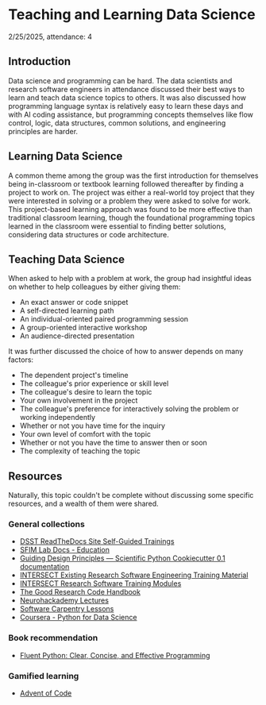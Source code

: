 # Teaching and Learning Data Science

2/25/2025, attendance: 4

## Introduction

Data science and programming can be hard. The data scientists and research software engineers in attendance discussed their best ways to learn and teach data science topics to others. It was also discussed how programming language syntax is relatively easy to learn these days and with AI coding assistance, but programming concepts themselves like flow control, logic, data structures, common solutions, and engineering principles are harder.

## Learning Data Science

A common theme among the group was the first introduction for themselves being in-classroom or textbook learning followed thereafter by finding a project to work on. The project was either a real-world toy project that they were interested in solving or a problem they were asked to solve for work. This project-based learning approach was found to be more effective than traditional classroom learning, though the foundational programming topics learned in the classroom were essential to finding better solutions, considering data structures or code architecture.

## Teaching Data Science

When asked to help with a problem at work, the group had insightful ideas on whether to help colleagues by either giving them:

- An exact answer or code snippet
- A self-directed learning path
- An individual-oriented paired programming session
- A group-oriented interactive workshop
- An audience-directed presentation

It was further discussed the choice of how to answer depends on many factors:

- The dependent project's timeline
- The colleague's prior experience or skill level
- The colleague's desire to learn the topic
- Your own involvement in the project
- The colleague's preference for interactively solving the problem or working independently
- Whether or not you have time for the inquiry
- Your own level of comfort with the topic
- Whether or not you have the time to answer then or soon
- The complexity of teaching the topic

## Resources

Naturally, this topic couldn't be complete without discussing some specific resources, and a wealth of them were shared.

### General collections

- [DSST ReadTheDocs Site Self-Guided Trainings](https://dsst.readthedocs.io/en/latest/guides/trainings/)
- [SFIM Lab Docs - Education](https://github.com/nimh-sfim/lab-docs/blob/main/education.md)
- [Guiding Design Principles — Scientific Python Cookiecutter 0.1 documentation](https://nsls-ii.github.io/scientific-python-cookiecutter/guiding-design-principles.html)
- [INTERSECT Existing Research Software Engineering Training Material](https://intersect-training.org/training-links/)
- [INTERSECT Research Software Training Modules](https://intersect-training.org/curriculum/)
- [The Good Research Code Handbook](https://goodresearch.dev/)
- [Neurohackademy Lectures](https://neurohackademy.org/course_type/lectures/?all_years)
- [Software Carpentry Lessons](https://software-carpentry.org/lessons/)
- [Coursera - Python for Data Science](https://www.coursera.org/learn/python-data-science)

### Book recommendation

- [Fluent Python: Clear, Concise, and Effective Programming](https://www.amazon.com/Fluent-Python-Concise-Effective-Programming-dp-1492056359/dp/1492056359)

### Gamified learning

- [Advent of Code](https://adventofcode.com/)
